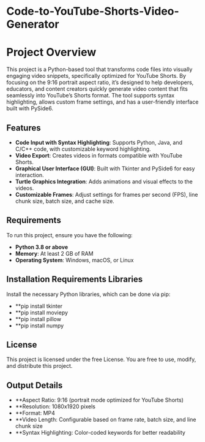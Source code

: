 # Code-to-YouTube-Shorts-Video-Generator

# Project Overview
This project is a Python-based tool that transforms code files into visually engaging video snippets, specifically optimized for YouTube Shorts. By focusing on the 9:16 portrait aspect ratio, it’s designed to help developers, educators, and content creators quickly generate video content that fits seamlessly into YouTube’s Shorts format. The tool supports syntax highlighting, allows custom frame settings, and has a user-friendly interface built with PySide6.

## Features
- **Code Input with Syntax Highlighting**: Supports Python, Java, and C/C++ code, with customizable keyword highlighting.
- **Video Export**: Creates videos in formats compatible with YouTube Shorts.
- **Graphical User Interface (GUI)**: Built with Tkinter and PySide6 for easy interaction.
- **Turtle Graphics Integration**: Adds animations and visual effects to the videos.
- **Customizable Frames**: Adjust settings for frames per second (FPS), line chunk size, batch size, and cache size.

## Requirements
To run this project, ensure you have the following:
- **Python 3.8 or above**
- **Memory**: At least 2 GB of RAM
- **Operating System**: Windows, macOS, or Linux

## Installation Requirements Libraries
Install the necessary Python libraries, which can be done via pip:
- **pip install tkinter
- **pip install moviepy
- **pip install pillow
- **pip install numpy

## License
This project is licensed under the free License. You are free to use, modify, and distribute this project.

## Output Details
- **Aspect Ratio: 9:16 (portrait mode optimized for YouTube Shorts)
- **Resolution: 1080x1920 pixels
- **Format: MP4
- **Video Length: Configurable based on frame rate, batch size, and line chunk size
- **Syntax Highlighting: Color-coded keywords for better readability
